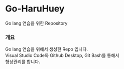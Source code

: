 # Go-HaruHuey
Go lang 연습을 위한 Repository

### 개요

Go lang 연습을 위해서 생성한 Repo 입니다.<br/>
Visual Studio Code와 Github Desktop, Git Bash를 통해서<br/>
형상관리를 합니다.<br/>
